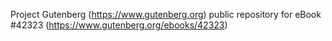 Project Gutenberg (https://www.gutenberg.org) public repository for eBook #42323 (https://www.gutenberg.org/ebooks/42323)

